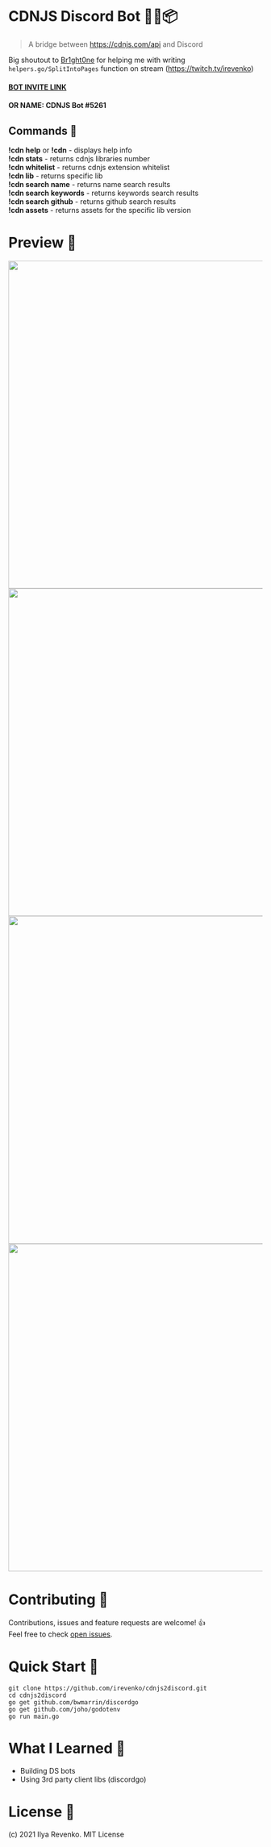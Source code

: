 # CDNJS Discord Bot 🤖🚀📦
> A bridge between https://cdnjs.com/api and Discord

Big shoutout to <a href="https://github.com/br1ght0ne">Br1ght0ne</a> for helping me with writing ```helpers.go/SplitIntoPages``` function on stream (https://twitch.tv/irevenko)<br>
#### <a target="_blank" href="https://discord.com/oauth2/authorize?client_id=806461827776905237&scope=bot&permissions=85056">BOT INVITE LINK</a> 
#### OR NAME: CDNJS Bot #5261

## Commands  📃
<b>!cdn help</b> or <b>!cdn</b> - displays help info <br>
<b>!cdn stats</b> - returns cdnjs libraries number <br>
<b>!cdn whitelist</b> - returns cdnjs extension whitelist <br>
<b>!cdn lib</b> <LIB NAME> - returns specific lib <br>
<b>!cdn search name</b> <LIB NAME> - returns name search results <br>
<b>!cdn search keywords</b> <KEYWORDS> - returns keywords search results <br>
<b>!cdn search github</b> <GH USERNAME> - returns github search results <br>
<b>!cdn assets</b> <NAME> <VERSION> - returns assets for the specific lib version

# Preview 🔎
<img src="https://i.imgur.com/OY6Il9C.png" width="650">
<img src="https://i.imgur.com/3nEVLDz.png" width="650">
<img src="https://i.imgur.com/einEfCq.png" width="650">
<img src="https://i.imgur.com/gjWEMK9.png" width="650">

# Contributing 🤝
Contributions, issues and feature requests are welcome! 👍 <br>
Feel free to check [open issues](https://github.com/irevenko/cdnjs2discord/issues).

# Quick Start 🚀
```git clone https://github.com/irevenko/cdnjs2discord.git``` <br>
```cd cdnjs2discord``` <br>
```go get github.com/bwmarrin/discordgo``` <br>
```go get github.com/joho/godotenv``` <br>
```go run main.go``` <br>

# What I Learned 🧠
- Building DS bots
- Using 3rd party client libs (discordgo)

# License 📑
(c) 2021 Ilya Revenko. MIT License
